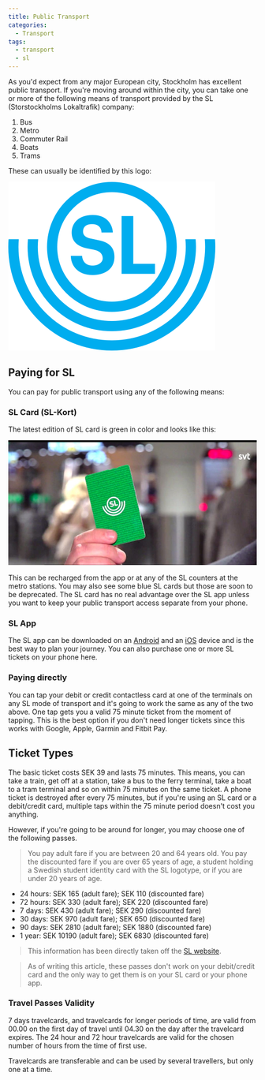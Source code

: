 ```yaml
---
title: Public Transport
categories:
  - Transport
tags:
  - transport
  - sl
---
```


As you'd expect from any major European city, Stockholm has excellent public transport. If you're moving around within the city, you can take one or more of the following means of transport provided by the SL (Storstockholms Lokaltrafik) company:

1. Bus
2. Metro
3. Commuter Rail
4. Boats
5. Trams

These can usually be identified by this logo:

![sl logo](/assets/images/sl-logo.svg)

## Paying for SL
You can pay for public transport using any of the following means:

### SL Card (SL-Kort)
The latest edition of SL card is green in color and looks like this: 

![sl card](/assets/images/sl-kort.jpg)

This can be recharged from the app or at any of the SL counters at the metro stations. You may also see some blue SL cards but those are soon to be deprecated. The SL card has no real advantage over the SL app unless you want to keep your public transport access separate from your phone.

### SL App
The SL app can be downloaded on an [Android](https://play.google.com/store/apps/details?id=com.sl.SLBiljetter&hl=en&gl=US) and an [iOS](https://apps.apple.com/se/app/sl-reseplanerare-och-biljetter/id918418291) device and is the best way to plan your journey. You can also purchase one or more SL tickets on your phone here. 

### Paying directly
You can tap your debit or credit contactless card at one of the terminals on any SL mode of transport and it's going to work the same as any of the two above. One tap gets you a valid 75 minute ticket from the moment of tapping. This is the best option if you don't need longer tickets since this works with Google, Apple, Garmin and Fitbit Pay.

## Ticket Types

The basic ticket costs SEK 39 and lasts 75 minutes. This means, you can take a train, get off at a station, take a bus to the ferry terminal, take a boat to a tram terminal and so on within 75 minutes on the same ticket. A phone ticket is destroyed after every 75 minutes, but if you're using an SL card or a debit/credit card, multiple taps within the 75 minute period doesn't cost you anything.

However, if you're going to be around for longer, you may choose one of the following passes.  

> You pay adult fare if you are between 20 and 64 years old. You pay the discounted fare if you are over 65 years of age, a student holding a Swedish student identity card with the SL logotype, or if you are under 20 years of age.


* 24 hours: SEK 165 (adult fare); SEK 110 (discounted fare)
* 72 hours: SEK 330 (adult fare); SEK 220 (discounted fare)
* 7 days: SEK 430 (adult fare); SEK 290 (discounted fare)
* 30 days: SEK 970 (adult fare); SEK 650 (discounted fare)
* 90 days: SEK 2810 (adult fare); SEK 1880 (discounted fare)
* 1 year: SEK 10190 (adult fare); SEK 6830 (discounted fare)

> This information has been directly taken off the [SL website](https://sl.se/en/in-english/fares--tickets/visitor-tickets/travelcards).

> As of writing this article, these passes don't work on your debit/credit card and the only way to get them is on your SL card or your phone app.

### Travel Passes Validity

7 days travelcards, and travelcards for longer periods of time, are valid from 00.00 on the first day of travel until 04.30 on the day after the travelcard expires. The 24 hour and 72 hour travelcards are valid for the chosen number of hours from the time of first use.

Travelcards are transferable and can be used by several travellers, but only one at a time.